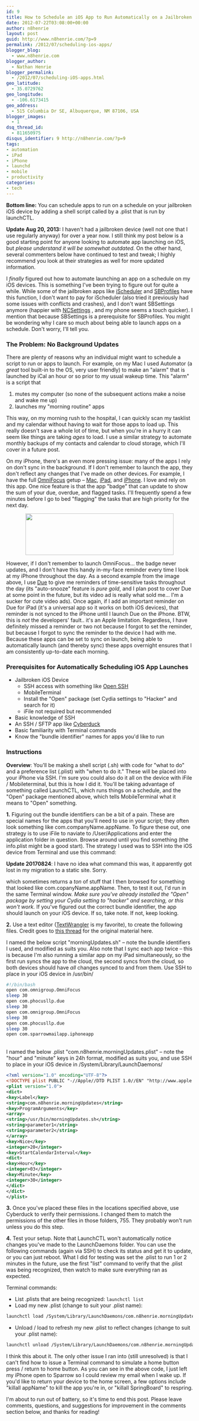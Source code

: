 ```yaml
---
id: 9
title: How to Schedule an iOS App to Run Automatically on a Jailbroken iPhone or iPad
date: 2012-07-22T03:08:00+00:00
author: n8henrie
layout: post
guid: http://www.n8henrie.com/?p=9
permalink: /2012/07/scheduling-ios-apps/
blogger_blog:
  - www.n8henrie.com
blogger_author:
  - Nathan Henrie
blogger_permalink:
  - /2012/07/scheduling-iOS-apps.html
geo_latitude:
  - 35.0729762
geo_longitude:
  - -106.6173415
geo_address:
  - 515 Columbia Dr SE, Albuquerque, NM 87106, USA
blogger_images:
  - 1
dsq_thread_id:
  - 811650975
disqus_identifier: 9 http://n8henrie.com/?p=9
tags:
- automation
- iPad
- iPhone
- launchd
- mobile
- productivity
categories:
- tech
---
```

**Bottom line:** You can schedule apps to run on a schedule on your jailbroken iOS device by adding a shell script called by a .plist that is run by launchCTL.

<!--more-->


**Update Aug 20, 2013:** I haven't had a jailbroken device (well not one that I use regularly anyway) for over a year now. I still think my post below is a good starting point for anyone looking to automate app launching on iOS, but _please understand it will be somewhat outdated._ On the other hand, several commenters below have continued to test and tweak; I highly recommend you look at their strategies as well for more updated information.

I _finally_ figured out how to automate launching an app on a schedule on my iOS devices. This is something I've been trying to figure out for quite a while. While some of the jailbroken apps like <a target="_blank" href="http://apt.thebigboss.org/onepackage.php?bundleid=com.niufenfen.ischeduler&db=" title="iScheduler in BigBoss Repo">iScheduler</a> and <a target="_blank" href="http://moreinfo.thebigboss.org/moreinfo/depiction.php?file=sbprofilesDp" title="SBProfiles in the BigBoss Repo">SBProfiles</a> have this function, I don't want to pay for iScheduler (also tried it previously had some issues with conflicts and crashes), and I don't want SBSettings anymore (happier with <a target="_blank" href="http://modmyi.com/info/ncsettings.php" title="NCSettings in ModMyI Repo">NCSettings</a> , and my phone seems a touch quicker). I mention that because SBSettings is a prerequisite for SBProfiles. You might be wondering why I care so much about being able to launch apps on a schedule. Don't worry, I'll tell you.

### The Problem: No Background Updates

There are plenty of reasons why an individual might want to schedule a script to run or apps to launch. For example, on my Mac I used Automator (a _great_ tool built-in to the OS, very user friendly) to make an "alarm" that is launched by iCal an hour or so prior to my usual wakeup time. This "alarm" is a script that

  1. mutes my computer (so none of the subsequent actions make a noise and wake me up)
  2. launches my "morning routine" apps

This way, on my morning rush to the hospital, I can quickly scan my tasklist and my calendar without having to wait for those apps to load up. This really doesn't save a whole lot of time, but when you're in a hurry it can seem like things are taking _ages_ to load. I use a similar strategy to automate monthly backups of my contacts and calendar to cloud storage, which I'll cover in a future post.

On my iPhone, there's an even more pressing issue: many of the apps I rely on don't sync in the background. If I don't remember to launch the app, they don't reflect any changes that I've made on other devices. For example, I have the full <a target="_blank" href="http://www.omnigroup.com/products/omnifocus/" title="OmniFocus">OmniFocus</a> getup – <a href="https://itunes.apple.com/us/app/omnifocus/id402835630?mt=12&at=10l5H6" title="OmniFocus at Mac App Store" target="_blank">Mac</a>, <a href="https://itunes.apple.com/us/app/omnifocus-for-ipad/id383804552?mt=8&at=10l5H6" title="OmniFocus for iPad at iOS App Store" target="_blank">iPad</a>, and <a href="https://itunes.apple.com/us/app/omnifocus-2-for-iphone/id690305341?mt=8&at=10l5H6" title="OmniFocus for iPhone at iOS App Store" target="_blank">iPhone</a>. I love and rely on this app. One nice feature is that the app "badge" that can update to show the sum of your due, overdue, and flagged tasks. I'll frequently spend a few minutes before I go to bed "flagging" the tasks that are high priority for the next day.

<div style="clear: both; text-align: center;">
  <a href="{{ site.url }}/uploads/2012/08/PhotoJul2170241PM-11.jpg" style="margin-left:1em; margin-right:1em"><img border="0" height="112" width="400" src="{{ site.url }}/uploads/2012/07/PhotoJul2170241PM-1.jpg" /></a>
</div>

However, if I don't remember to launch OmniFocus... the badge never updates, and I don't have this handy in-my-face reminder every time I look at my iPhone throughout the day. As a second example from the image above, I use <a target="_blank" href="http://www.dueapp.com/" title="DueReminder App for iPhone, iPad, and Mac">Due</a> to give me reminders of time-sensitive tasks throughout the day (its "auto-snooze" feature is _pure gold_, and I plan post to cover Due at some point in the future, but its video ad is really what sold me... I'm a sucker for cute video ads). Once again, if I add an important reminder on Due for iPad (it's a universal app so it works on both iOS devices), that reminder is not synced to the iPhone until I launch Due on the iPhone. BTW, this is _not_ the developers' fault.. it's an Apple limitation. Regardless, I have definitely missed a reminder or two not because I forgot to set the reminder, but because I forgot to sync the reminder to the device I had with me. Because these apps can be set to sync on launch, being able to automatically launch (and thereby sync) these apps overnight ensures that I am consistently up-to-date each morning.

### Prerequisites for Automatically Scheduling iOS App Launches

  * Jailbroken iOS Device
      * SSH access with something like <a target="_blank" href="http://thebigboss.org/guides-iphone-ipod-ipad/install-and-use-ssh" title="Open SSH Tutorial">Open SSH</a>
      * MobileTerminal
      * Install the "Open" package (set Cydia settings to "Hacker" and search for it)
      * iFile not required but recommended
  * Basic knowledge of SSH
  * An SSH / SFTP app like <a target="_blank" href="http://cyberduck.ch/" title="Cyberduck">Cyberduck</a>
  * Basic familiarity with Terminal commands
  * Know the "bundle identifier" names for apps you'd like to run

### Instructions

**Overview**: You'll be making a shell script (.sh) with code for "what to do" and a preference list (.plist) with "when to do it." These will be placed into your iPhone via SSH. I'm sure you could also do it all on the device with iFile / Mobileterminal, but this is how I did it. You'll be taking advantage of something called LaunchCTL, which runs things on a schedule, and the "Open" package mentioned above, which tells MobileTerminal what it means to "Open" something.

**1.** Figuring out the bundle identifiers can be a bit of a pain. These are special names for the apps that you'll need to use in your script; they often look something like com.companyName.appName. To figure these out, one strategy is to use iFile to naviate to /User/Applications and enter the application folder in question. Browse around until you find something (the info.plist might be a good start). The strategy I used was to SSH into the iOS device from Terminal and use this command:

**Update 20170824**: I have no idea what command this was, it apparently got
lost in my migration to a static site. Sorry.

which sometimes returns a _ton_ of stuff that I then browsed for something that looked like com.copanyName.appName. Then, to test it out, I'd run
in the same Terminal window. _Make sure you've already installed the "Open" package by setting your Cydia setting to "hacker" and searching, or this won't work._ If you've figured out the correct bundle identifier, the app should launch on your iOS device. If so, take note. If not, keep looking.

**2.** Use a text editor (<a target="_blank" href="http://www.barebones.com/products/TextWrangler/" title="TextWrangler">TextWrangler</a> is my favorite), to create the following files. Credit goes to <a target="_blank" href="http://hintsforums.macworld.com/archive/index.php/t-48458.html" title="this thread">this thread</a> for the original material here.

I named the below script "morningUpdates.sh" – note the bundle identifiers I used, and modified as suits you. Also note that I sync each app twice – this is because I'm also running a similar app on my iPad simultaneously, so the first run syncs the app to the cloud, the second syncs from the cloud, so both devices should have _all_ changes synced to and from them. Use SSH to place in your iOS device in /usr/bin/

```bash
#!/bin/bash
open com.omnigroup.OmniFocus
sleep 30
open com.phocusllp.due
sleep 30
open com.omnigroup.OmniFocus
sleep 30
open com.phocusllp.due
sleep 30
open com.sparrowmailapp.iphoneapp
```
<br/>
I named the below .plist "com.n8henrie.morningUpdates.plist" – note the "hour" and "minute" keys in 24h format, modified as suits you, and use SSH to place in your iOS device in /System/Library/LaunchDaemons/

```xml
<?xml version="1.0" encoding="UTF-8"?>
<!DOCTYPE plist PUBLIC "-//Apple//DTD PLIST 1.0//EN" "http://www.apple.com/DTDs/PropertyList-1.0.dtd">
<plist version="1.0">
<dict>
<key>Label</key>
<string>com.n8henrie.morningUpdates</string>
<key>ProgramArguments</key>
<array>
<string>/usr/bin/morningUpdates.sh</string>
<string>parameter1</string>
<string>parameter2</string>
</array>
<key>Nice</key>
<integer>20</integer>
<key>StartCalendarInterval</key>
<dict>
<key>Hour</key>
<integer>03</integer>
<key>Minute</key>
<integer>30</integer>
</dict>
</dict>
</plist>
```

**3.** Once you've placed these files in the locations specified above, use Cyberduck to verify their permissions. I changed them to match the permissions of the other files in those folders, 755. They probably won't run unless you do this step.

**4.** Test your setup. Note that LaunchCTL won't automatically notice changes you've made to the LaunchDaemons folder. You can use the following commands (again via SSH) to check its status and get it to update, or you can just reboot. What I did for testing was set the .plist to run 1 or 2 minutes in the future, use the first "list" command to verify that the .plist was being recognized, then watch to make sure everything ran as expected.

Terminal commands:

- List .plists that are being recognized: `launchctl list`
- Load my new .plist (change to suit your .plist name):

```bash
launchctl load /System/Library/LaunchDaemons/com.n8henrie.morningUpdates.plist
```

- Unload / load to refresh my new .plist to reflect changes (change to suit your .plist name):

```bash
launchctl unload /System/Library/LaunchDaemons/com.n8henrie.morningUpdates.plist && launchctl load /System/Library/LaunchDaemons/com.n8henrie.morningUpdates.plist
```

I think this about it. The only other issue I ran into (still unresolved) is that I can't find how to issue a Terminal command to simulate a home button press / return to home button. As you can see in the above code, I just left my iPhone open to Sparrow so I could review my email when I wake up. If you'd like to return your device to the home screen, a few options include "killall appName" to kill the app you're in, or "killall SpringBoard" to respring.

I'm about to run out of battery, so it's time to end this post. Please leave comments, questions, and suggestions for improvement in the comments section below, and thanks for reading!
